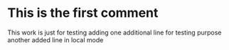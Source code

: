 # This is the first comment
This work is just for testing
adding one additional line for testing purpose
another added line in local mode